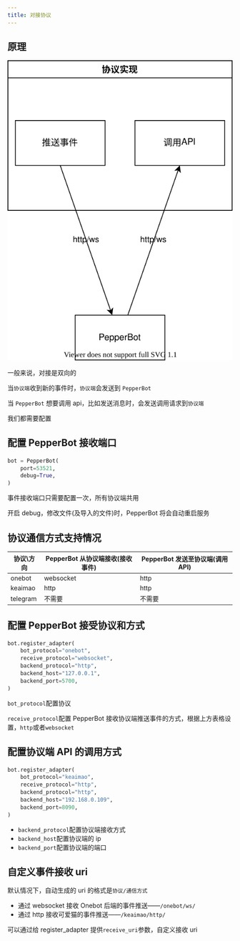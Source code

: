 ```yaml
---
title: 对接协议
---
```


## 原理

![](../../assets/architecture.drawio.svg)

一般来说，对接是双向的

当`协议端`收到新的事件时，`协议端`会发送到 `PepperBot`

当 `PepperBot` 想要调用 api，比如发送消息时，会发送调用请求到`协议端`

我们都需要配置

## 配置 PepperBot 接收端口

```py
bot = PepperBot(
    port=53521,
    debug=True,
)
```

事件接收端口只需要配置一次，所有协议端共用

开启 debug，修改文件(及导入的文件)时，PepperBot 将会自动重启服务

## 协议通信方式支持情况

| 协议\方向 | PepperBot 从协议端接收(接收事件) | PepperBot 发送至协议端(调用 API) |
| --------- | -------------------------------- | -------------------------------- |
| onebot    | websocket                        | http                             |
| keaimao    | http                             | http                             |
| telegram  | 不需要                           | 不需要                            |

## 配置 PepperBot 接受协议和方式

```py
bot.register_adapter(
    bot_protocol="onebot",
    receive_protocol="websocket",
    backend_protocol="http",
    backend_host="127.0.0.1",
    backend_port=5700,
)
```

`bot_protocol`配置协议

`receive_protocol`配置 PepperBot 接收协议端推送事件的方式，根据上方表格设置，`http`或者`websocket`

## 配置协议端 API 的调用方式

```py
bot.register_adapter(
    bot_protocol="keaimao",
    receive_protocol="http",
    backend_protocol="http",
    backend_host="192.168.0.109",
    backend_port=8090,
)
```

- `backend_protocol`配置协议端接收方式
- `backend_host`配置协议端的 ip
- `backend_port`配置协议端的端口

## 自定义事件接收 uri

默认情况下，自动生成的 uri 的格式是`协议/通信方式`

- 通过 websocket 接收 Onebot 后端的事件推送——`/onebot/ws/`
- 通过 http 接收可爱猫的事件推送——`/keaimao/http/`

可以通过给 register_adapter 提供`receive_uri`参数，自定义接收 uri
